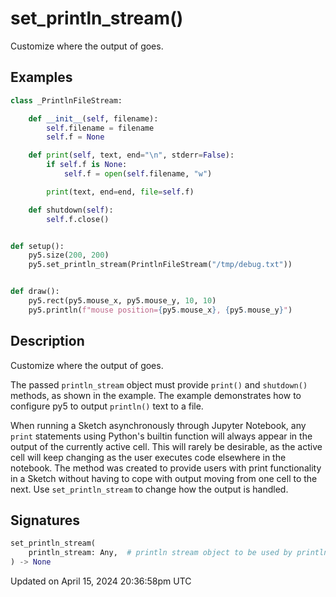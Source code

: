 # set_println_stream()

Customize where the output of [](sketch_println) goes.

## Examples

<div class="example-table">

<div class="example-row"><div class="example-cell-image">

</div><div class="example-cell-code">

```python
class _PrintlnFileStream:

    def __init__(self, filename):
        self.filename = filename
        self.f = None

    def print(self, text, end="\n", stderr=False):
        if self.f is None:
            self.f = open(self.filename, "w")

        print(text, end=end, file=self.f)

    def shutdown(self):
        self.f.close()


def setup():
    py5.size(200, 200)
    py5.set_println_stream(PrintlnFileStream("/tmp/debug.txt"))


def draw():
    py5.rect(py5.mouse_x, py5.mouse_y, 10, 10)
    py5.println(f"mouse position={py5.mouse_x}, {py5.mouse_y}")
```

</div></div>

</div>

## Description

Customize where the output of [](sketch_println) goes.

The passed `println_stream` object must provide `print()` and `shutdown()` methods, as shown in the example. The example demonstrates how to configure py5 to output `println()` text to a file.

When running a Sketch asynchronously through Jupyter Notebook, any `print` statements using Python's builtin function will always appear in the output of the currently active cell. This will rarely be desirable, as the active cell will keep changing as the user executes code elsewhere in the notebook. The [](sketch_println) method was created to provide users with print functionality in a Sketch without having to cope with output moving from one cell to the next. Use `set_println_stream` to change how the output is handled.

## Signatures

```python
set_println_stream(
    println_stream: Any,  # println stream object to be used by println method
) -> None
```

Updated on April 15, 2024 20:36:58pm UTC
